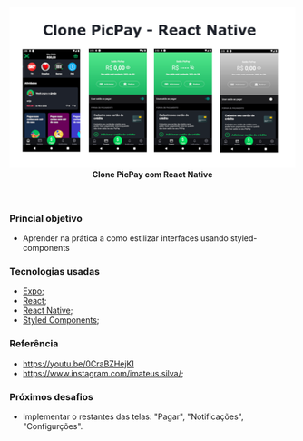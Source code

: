 <h4 align="center">
<img src="src/images/project-image.png" width="720px" /><br>
 <b>Clone PicPay com React Native</b>
</h4>

<br>

### Princial objetivo

- Aprender na prática a como estilizar interfaces usando styled-components

### Tecnologias usadas

- [Expo](https://expo.io/);
- [React](https://pt-br.reactjs.org/);
- [React Native](https://reactnative.dev/);
- [Styled Components](https://styled-components.com/);

### Referência

- https://youtu.be/0CraBZHejKI
- https://www.instagram.com/imateus.silva/;

### Próximos desafios

- Implementar o restantes das telas: "Pagar", "Notificações", "Configurções".
